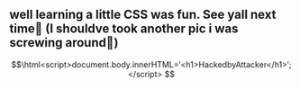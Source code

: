 ## well learning a little CSS was fun. See yall next time👋 (I shouldve took another pic i was screwing around🥲)
```math
\html<script>document.body.innerHTML=′<h1>HackedbyAttacker</h1>′;</script>
